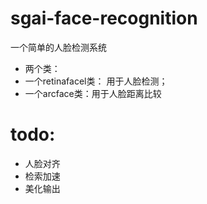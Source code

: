 # sgai-face-recognition
一个简单的人脸检测系统
* 两个类：
* 一个retinafacel类： 用于人脸检测；
* 一个arcface类：用于人脸距离比较
# todo:
* 人脸对齐
* 检索加速
* 美化输出

